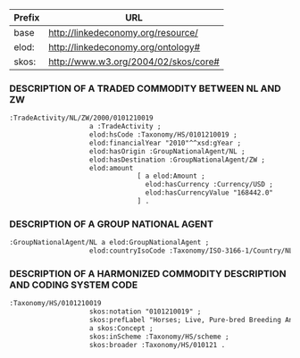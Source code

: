 Prefix | URL
-----------|-----------------
base | http://linkedeconomy.org/resource/
elod: | http://linkedeconomy.org/ontology#
skos: | http://www.w3.org/2004/02/skos/core#


### DESCRIPTION OF A TRADED COMMODITY BETWEEN NL AND ZW  ###
```xml
:TradeActivity/NL/ZW/2000/0101210019
                    a :TradeActivity ;
                    elod:hsCode :Taxonomy/HS/0101210019 ;
                    elod:financialYear "2010"^^xsd:gYear ;
					elod:hasOrigin :GroupNationalAgent/NL ;
                    elod:hasDestination :GroupNationalAgent/ZW ;
                    elod:amount
								[ a elod:Amount ;
                                  elod:hasCurrency :Currency/USD ;
                                  elod:hasCurrencyValue "168442.0"
								] .                    
```

### DESCRIPTION OF A GROUP NATIONAL AGENT ###
```xml
:GroupNationalAgent/NL a elod:GroupNationalAgent ;
                    elod:countryIsoCode :Taxonomy/ISO-3166-1/Country/NL .
```

### DESCRIPTION OF A HARMONIZED COMMODITY DESCRIPTION AND CODING SYSTEM CODE ###
```xml
:Taxonomy/HS/0101210019
                    skos:notation "0101210019" ;
                    skos:prefLabel "Horses; Live, Pure-bred Breeding Animals, Thoroughbred, Sport Breeding Stock, Excluding Race Breeding Stock, Mares" ;
                    a skos:Concept ;
                    skos:inScheme :Taxonomy/HS/scheme ;
                    skos:broader :Taxonomy/HS/010121 .
```